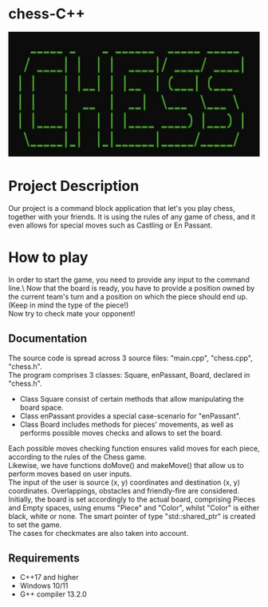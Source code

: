# chess-C++
<img src = "./Screenshot 2024-06-07 234132.png" width = "600px" height = "250px"/>

# Project Description
Our project is a command block application that let's you play chess, together with your friends.
It is using the rules of any game of chess, and it even allows for special moves such as Castling or En Passant.

# How to play

In order to start the game, you need to provide any input to the command line.\ 
Now that the board is ready, you have to provide a position owned by the current team's turn and a position on which the piece should end up. (Keep in mind the type of the piece!)\
Now try to check mate your opponent!

## Documentation

The source code is spread across 3 source files: "main.cpp", "chess.cpp", "chess.h".\
The program comprises 3 classes: Square, enPassant, Board, declared in "chess.h".
- Class Square consist of certain methods that allow manipulating the board space.
- Class enPassant provides a special case-scenario for "enPassant".
- Class Board includes methods for pieces' movements, as well as performs possible moves checks and allows to set the board.


Each possible moves checking function ensures valid moves for each piece, according to the rules of the Chess game.\
Likewise, we have functions doMove() and makeMove() that allow us to perform moves based on user inputs.\
The input of the user is source (x, y) coordinates and destination (x, y) coordinates. Overlappings, obstacles and friendly-fire are considered.\
Initially, the board is set accordingly to the actual board, comprising Pieces and Empty spaces, using enums "Piece" and "Color", whilst "Color" is either black, white or none. The smart pointer of type "std::shared_ptr" is created to set the game.\
The cases for checkmates are also taken into account.


## Requirements

- C++17 and higher
- Windows 10/11
- G++ compiler 13.2.0
